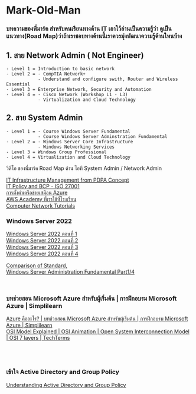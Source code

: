 # Mark-Old-Man
### บทความของพี่มาร์ค สำหรับคนเรียนทางด้าน IT เอาใว้อ่านเป็นความรู้ว่า ดูเป็น แนวทาง(Road Map)ว่าถ้าเราชอบทางด้านนี้เราควรมุ่งพัฒนาความรู้ด้านใหนบ้าง 
## 1. สาย Network Admin ( Not Engineer) 
    - Level 1 = Introduction to basic network
    - Level 2 = - CompTIA Network+
                - Understand and configure swith, Router and Wireless Essential
    - Level 3 = Enterprise Network, Security and Automation
    - Level 4 = - Cisco Network (Workshop L1 - L3)
                - Virtualization and Cloud Technology
 ## 2. สาย System Admin    
    - Level 1 = - Course Windows Server Fundamental
                - Course Windows Server Adminstration Fundamental
    - Level 2 = - Windows Server Core Infrastructure
                - Windows Networking Services
    - Level 3 = Windows Group Professional
    - Level 4 = Virtualization and Cloud Technology

    
วีดีโอ ของพี่มาร์ค Road Map ด้าน ไอที System Admin / Network Admin

[IT Infrastructure Management from PDPA Concept](https://www.youtube.com/watch?v=eHbj6OjnFzo&list=PLKimRuheQQ5UMFv6PqL5qO2vz1UC8suzF&index=9)<br>
[IT Policy and BCP - ISO 27001](https://www.youtube.com/watch?v=EswybdFo7ac&list=PLKimRuheQQ5UMFv6PqL5qO2vz1UC8suzF&index=7)<br>
[การตั้งค่าเครือข่ายเสมือน Azure](https://docs.microsoft.com/en-us/learn/modules/azure-networking-fundamentals/azure-virtual-network-settings)<br>
[AWS Academy ที่เราใช้ที่โรงเรียน](https://www.awsacademy.com/LMS_Login)<br>
[Computer Network Tutorials](https://www.geeksforgeeks.org/computer-network-tutorials/#nsc)<br>
### Windows Server 2022 
[Windows Server 2022 ตอนที่ 1](https://www.youtube.com/watch?v=SmcwV1jlpnA)<br>
[Windows Server 2022 ตอนที่ 2](https://www.youtube.com/watch?v=5akIqZob4j0)<br>
[Windows Server 2022 ตอนที่ 3](https://www.youtube.com/watch?v=HRsfTYMOxBU)<br>
[Windows Server 2022 ตอนที่ 4](https://www.youtube.com/watch?v=eG6xDgcm5JE)<br>

[Comparison of Standard,](https://docs.microsoft.com/en-us/windows-server/get-started/editions-comparison-windows-server-2022)<br>
[Windows Server Administration Fundamental Part1/4](https://www.youtube.com/watch?v=FXLsGM7ORaY)<br>

[]()<br>

### บทช่วยสอน Microsoft Azure สำหรับผู้เริ่มต้น | การฝึกอบรม Microsoft Azure | Simplilearn <br>
[Azure คืออะไร? | บทช่วยสอน Microsoft Azure สำหรับผู้เริ่มต้น | การฝึกอบรม Microsoft Azure | Simplilearn](https://www.youtube.com/watch?v=3Arj5zlUPG4)<br>
[OSI Model Explained | OSI Animation | Open System Interconnection Model | OSI 7 layers | TechTerms](https://www.youtube.com/watch?v=vv4y_uOneC0)<br>
[]()<br>
[]()<br>
[]()<br>

### เข้าใจ Active Directory and Group Policy
[Understanding Active Directory and Group Policy](https://www.youtube.com/watch?v=Q4I2lKHboDw)<br>
[]()<br>
[]()<br>
